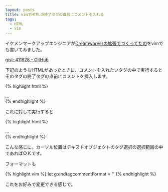 ```yaml
---
layout: posts
title: vimでHTMLの終了タグの直前にコメントを入れる
tags: 
  - HTML
  - vim
---
```


イケメンマークアップエンジニアが[Dreamwarverの拡張でつくってたの](http://design.kayac.com/topics/2010/05/dreamweaver-extention.php)をvimでも書いてみました。

[gist: 411828 - GitHub](http://gist.github.com/411828)

下記のようなHTMLがあったときに、コメントを入れたいタグの中で実行するとそのタグの終了タグの直前にコメントを挿入します。

{% highlight html %}
<div id="hoge">
    ...
</div>
{% endhighlight %}

これに対して実行すると

{% highlight html %}
<div id="hoge">
    ...
<!-- /div#hoge --></div>
{% endhighlight %}

こんな感じに。カーソル位置はテキストオブジェクトのタグ選択の選択範囲の中であればＯＫです。

フォーマットも

{% highlight vim %}
let g:endtagcommentFormat = '<!-- /%tag_name%id%class -->'
{% endhighlight %}

これをお好みで変更できる感じで。
